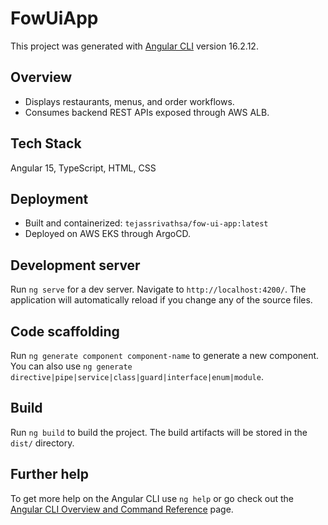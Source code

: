 # FowUiApp

This project was generated with [Angular CLI](https://github.com/angular/angular-cli) version 16.2.12.

## Overview
- Displays restaurants, menus, and order workflows.  
- Consumes backend REST APIs exposed through AWS ALB.


## Tech Stack
Angular 15, TypeScript, HTML, CSS


## Deployment
- Built and containerized: `tejassrivathsa/fow-ui-app:latest`  
- Deployed on AWS EKS through ArgoCD.  


## Development server

Run `ng serve` for a dev server. Navigate to `http://localhost:4200/`. The application will automatically reload if you change any of the source files.

## Code scaffolding

Run `ng generate component component-name` to generate a new component. You can also use `ng generate directive|pipe|service|class|guard|interface|enum|module`.

## Build

Run `ng build` to build the project. The build artifacts will be stored in the `dist/` directory.


## Further help

To get more help on the Angular CLI use `ng help` or go check out the [Angular CLI Overview and Command Reference](https://angular.io/cli) page.

